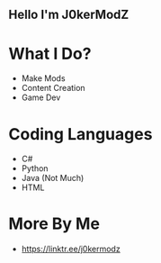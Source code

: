 ## Hello I'm J0kerModZ

# What I Do?

- Make Mods
- Content Creation
- Game Dev

# Coding Languages 

- C#
- Python
- Java (Not Much)
- HTML

# More By Me

- https://linktr.ee/j0kermodz

